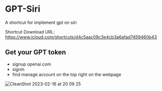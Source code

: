 # GPT-Siri
A shortcut for implement gpt on siri

Shortcut Download URL: https://www.icloud.com/shortcuts/d4c5aac09c3e4cb3a6afad7459460b43

## Get your GPT token

- signup openai.com
- signin
- find manage account on the top right on the webpage

![CleanShot 2023-02-16 at 20 09 25](https://user-images.githubusercontent.com/6184994/219362146-e2715f38-40d0-4520-9caa-2b7877d56c9a.png)
